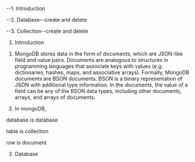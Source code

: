 --1. Introduction

--2. Database--create and delete

--3. Collection--create and delete



1. Introduction

1) MongoDB stores data in the form of documents, which are JSON-like field and value pairs. 
Documents are analogous to structures in programming languages that associate keys with values 
(e.g. dictionaries, hashes, maps, and associative arrays). Formally, MongoDB documents are BSON documents. BSON is a binary representation of JSON with additional type information. In the documents, the value of a field can be any of the BSON data types, including other documents, arrays, and arrays of documents. 

2) In mongoDB, 

database is database

table is collection

row is document

2. Database





